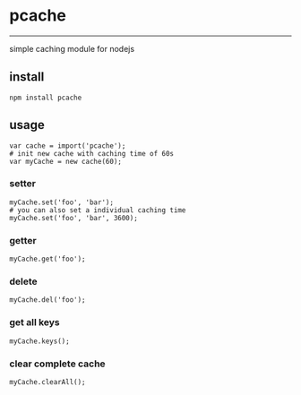 # pcache

* * *

simple caching module for nodejs

## install
    npm install pcache

## usage

    var cache = import('pcache');
    # init new cache with caching time of 60s
    var myCache = new cache(60);

### setter
    myCache.set('foo', 'bar');
    # you can also set a individual caching time
    myCache.set('foo', 'bar', 3600);

### getter
    myCache.get('foo');

### delete
    myCache.del('foo');

### get all keys
    myCache.keys();

### clear complete cache
    myCache.clearAll();
